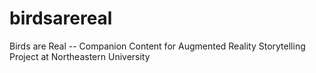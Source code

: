 # birdsarereal
Birds are Real -- Companion Content for Augmented Reality Storytelling Project at Northeastern University
